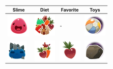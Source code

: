 | Slime | Diet | Favorite | Toys |
| --- | --- | --- | --- |
| ![Pink](Images/Slime/Pink_Slime.webp) | ![All](Images/Food/All.webp) | - | ![Beach Ball](Images/Toys/Beach_Ball.webp) |
|  |  |  |  |
| ![Rock](Images/Slime/Rock_Slime.webp) | ![Veggie](Images/Food/Veggie.webp) | ![Heart Beet](Images/Favorites/Heart_Beet.webp) | ![Big Rock](Images/Toys/Big_Rock.webp) |

